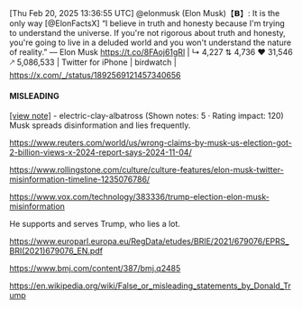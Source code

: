 [Thu Feb 20, 2025 13:36:55 UTC] @elonmusk (Elon Musk)【𝗕】: It is the only way [@ElonFactsX] “I believe in truth and honesty because I'm trying to understand the universe.  If you're not rigorous about truth and honesty, you're going to live in a deluded world and you won't understand the nature of reality.” — Elon Musk https://t.co/8FAoj61gRl | ↳ 4,227 ⇅ 4,736 ♥ 31,546 🡕 5,086,533 | Twitter for iPhone | birdwatch | https://x.com/_/status/1892569121457340656

#### MISLEADING

[[view note]](https://x.com/i/birdwatch/n/1892615405895639523) - electric-clay-albatross (Shown notes: 5 · Rating impact: 120)
Musk spreads disinformation and lies frequently.

https://www.reuters.com/world/us/wrong-claims-by-musk-us-election-got-2-billion-views-x-2024-report-says-2024-11-04/

https://www.rollingstone.com/culture/culture-features/elon-musk-twitter-misinformation-timeline-1235076786/

https://www.vox.com/technology/383336/trump-election-elon-musk-misinformation

He supports and serves Trump, who lies a lot.

https://www.europarl.europa.eu/RegData/etudes/BRIE/2021/679076/EPRS_BRI(2021)679076_EN.pdf

https://www.bmj.com/content/387/bmj.q2485

https://en.wikipedia.org/wiki/False_or_misleading_statements_by_Donald_Trump
